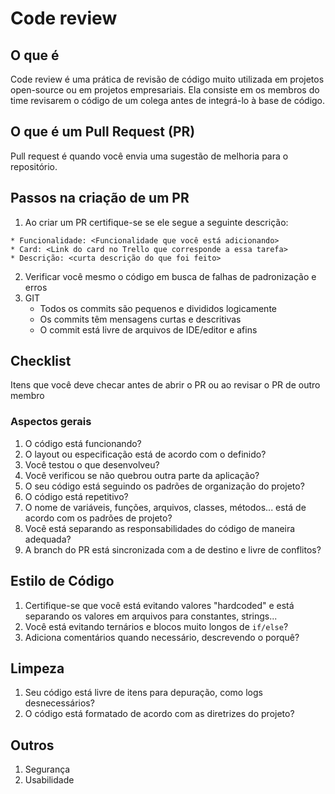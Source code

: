 # Code review

## O que é

Code review é uma prática de revisão de código muito utilizada em projetos open-source ou em projetos empresariais. Ela consiste em os membros do time revisarem o código de um colega antes de integrá-lo à base de código.

## O que é um Pull Request (PR)

Pull request é quando você envia uma sugestão de melhoria para o repositório.

## Passos na criação de um PR

1. Ao criar um PR certifique-se se ele segue a seguinte descrição:
```
* Funcionalidade: <Funcionalidade que você está adicionando>
* Card: <Link do card no Trello que corresponde a essa tarefa>
* Descrição: <curta descrição do que foi feito>
```

2. Verificar você mesmo o código em busca de falhas de padronização e erros
3. GIT
   - Todos os commits são pequenos e divididos logicamente
   - Os commits têm mensagens curtas e descritivas
   - O commit está livre de arquivos de IDE/editor e afins

## Checklist

Itens que você deve checar antes de abrir o PR ou ao revisar o PR de outro membro

### Aspectos gerais

1. O código está funcionando?
2. O layout ou especificação está de acordo com o definido?
3. Você testou o que desenvolveu?
4. Você verificou se não quebrou outra parte da aplicação?
5. O seu código está seguindo os padrões de organização do projeto?
6. O código está repetitivo?
7. O nome de variáveis, funções, arquivos, classes, métodos... está de acordo com os padrões de projeto?
8. Você está separando as responsabilidades do código de maneira adequada?
9. A branch do PR está sincronizada com a de destino e livre de conflitos?

## Estilo de Código

1. Certifique-se que você está evitando valores "hardcoded" e está separando os valores em arquivos para constantes, strings...
2. Você está evitando ternários e blocos muito longos de `if/else`?
3. Adiciona comentários quando necessário, descrevendo o porquê?

## Limpeza

1. Seu código está livre de itens para depuração, como logs desnecessários?
2. O código está formatado de acordo com as diretrizes do projeto?

## Outros

1. Segurança
2. Usabilidade
